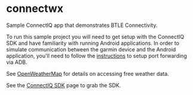 # connectwx
Sample ConnectIQ app that demonstrates BTLE Connectivity. 

To run this sample project you will need to get setup with the ConnectIQ SDK and have familiarity
with running Android applications. In order to simulate communication between the garmin device
and the Android application, you'll need to follow the [instructions](http://developer.garmin.com/connect-iq/developer-tools/communication/) to setup port forwarding via ADB.

See [OpenWeatherMap](http://openweathermap.org) for details on accessing free weather data.

See the [ConnectIQ SDK](http://developer.garmin.com/connect-iq/overview/) page to grab the SDK.

